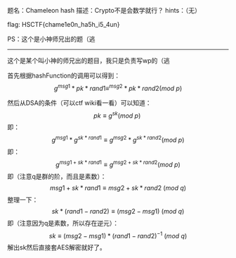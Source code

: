 题名：Chameleon hash
描述：Crypto不是会数学就行？
hints：（无）

flag: HSCTF{chame1e0n_ha5h_i5_4un}

PS：这个是小神师兄出的题（逃

---

这个是某个叫小神的师兄出的题目，我只是负责写wp的（逃



首先根据hashFunction的调用可以得到：
$$
g^{msg1}*pk*{rand1} \equiv ^{msg2}*pk*{rand2} (mod\ p)
$$




然后从DSA的条件（可以ctf wiki看一看）可以知道：
$$
pk \equiv g^{sk} (mod\ p) \
$$
即：
$$
g^{msg1}*g^{sk*rand1} \equiv g^{msg2}*g^{sk*rand2} (mod\ p)
$$
即：
$$
g^{msg1+sk*rand1} \equiv g^{msg2+sk*rand2} (mod\ p)
$$
即（注意q是群的阶，而且是素数）：
$$
msg1+sk*rand1 \equiv msg2+sk*rand2\ (mod\ q)
$$
整理一下：
$$
sk*(rand1-rand2) \equiv (msg2-msg1)\ (mod\ q)
$$
即（注意因为q是素数，所以存在逆元）：
$$
sk \equiv (msg2-msg1)*(rand1-rand2)^{-1}\ (mod\ q)
$$
解出sk然后直接套AES解密就好了。